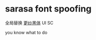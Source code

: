 # sarasa font spoofing
全局替换 [更纱黑体](https://github.com/be5invis/Sarasa-Gothic) UI SC

you know what to do
